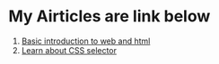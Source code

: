 # My Airticles are link below

1. [Basic introduction to web and html](https://bibekghosh.hashnode.dev/basic-introduction-to-web-and-html)
2. [Learn about CSS selector]()